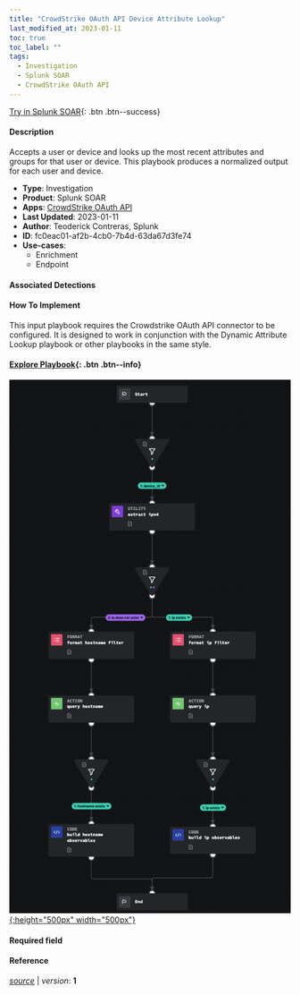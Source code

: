 ```yaml
---
title: "CrowdStrike OAuth API Device Attribute Lookup"
last_modified_at: 2023-01-11
toc: true
toc_label: ""
tags:
  - Investigation
  - Splunk SOAR
  - CrowdStrike OAuth API
---
```


[Try in Splunk SOAR](https://www.splunk.com/en_us/software/splunk-security-orchestration-and-automation.html){: .btn .btn--success}

#### Description

Accepts a user or device and looks up the most recent attributes and groups for that user or device. This playbook produces a normalized output for each user and device.

- **Type**: Investigation
- **Product**: Splunk SOAR
- **Apps**: [CrowdStrike OAuth API](https://splunkbase.splunk.com/apps?keyword=crowdstrike+oauth+api&filters=product%3Asoar)
- **Last Updated**: 2023-01-11
- **Author**: Teoderick Contreras, Splunk
- **ID**: fc0eac01-af2b-4cb0-7b4d-63da67d3fe74
- **Use-cases**:
  - Enrichment
  - Endpoint

#### Associated Detections


#### How To Implement
This input playbook requires the Crowdstrike OAuth API connector to be configured. It is designed to work in conjunction with the Dynamic Attribute Lookup playbook or other playbooks in the same style.


#### [Explore Playbook](https://splunk.github.io/soar-playbook-viewer/?playbook=https://raw.githubusercontent.com/phantomcyber/playbooks/latest/CrowdStrike_OAuth_API_Device_Attribute_Lookup.json){: .btn .btn--info}

[![explore](https://raw.githubusercontent.com/splunk/security_content/develop/playbooks/CrowdStrike_OAuth_API_Device_Attribute_Lookup.png){:height="500px" width="500px"}](https://splunk.github.io/soar-playbook-viewer/?playbook=https://raw.githubusercontent.com/phantomcyber/playbooks/latest/CrowdStrike_OAuth_API_Device_Attribute_Lookup.json)

#### Required field


#### Reference



[*source*](https://github.com/splunk/security_content/tree/develop/playbooks/CrowdStrike_OAuth_API_Device_Attribute_Lookup.yml) \| *version*: **1**